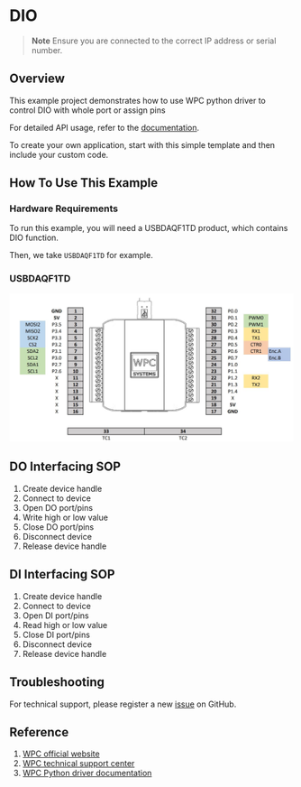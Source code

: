 # DIO
> **Note**
> Ensure you are connected to the correct IP address or serial number.

## Overview

This example project demonstrates how to use WPC python driver to control DIO with whole port or assign pins

For detailed API usage, refer to the [documentation](https://wpc-systems-ltd.github.io/WPC_Python_driver_release/).

To create your own application, start with this simple template and then include your custom code.

## How To Use This Example

### Hardware Requirements

To run this example, you will need a USBDAQF1TD product, which contains DIO function.

Then, we take `USBDAQF1TD` for example.

### USBDAQF1TD

<img src="https://github.com/WPC-Systems-Ltd/WPC_Python_driver_release/blob/main/Reference/Pinouts/pinout-USBDAQF1TD.JPG" alt="drawing" width="600"/>

## DO Interfacing SOP

1. Create device handle
2. Connect to device
3. Open DO port/pins
4. Write high or low value
5. Close DO port/pins
6. Disconnect device
7. Release device handle

## DI Interfacing SOP
1. Create device handle
2. Connect to device
3. Open DI port/pins
4. Read high or low value
5. Close DI port/pins
6. Disconnect device
7. Release device handle

## Troubleshooting

For technical support, please register a new [issue](https://github.com/WPC-Systems-Ltd/WPC_Python_driver_release/issues) on GitHub.

## Reference

1. [WPC official website](https://www.wpc.com.tw/)
2. [WPC technical support center](https://wpc.super.site/)
3. [WPC Python driver documentation](https://wpc-systems-ltd.github.io/WPC_Python_driver_release/)
